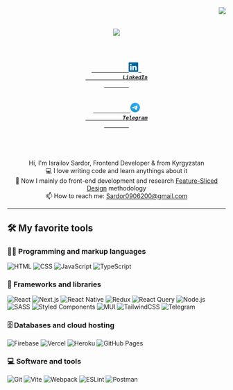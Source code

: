 <img align="right" src="https://visitor-badge.laobi.icu/badge?page_id=slice312.slice312">

<h1 align="center">
  <a href="https://git.io/typing-svg">
    <img src="https://readme-typing-svg.herokuapp.com/?lines=Hello,+There!+👋;Nice+to+meet+you!&center=true&size=30">
</a>
</h1>

<h5 align="center">
    <code>
        <a href="https://www.linkedin.com/in/sardor-israilov-9b2b2a239/" title="LinkedIn Profile">
            <img width="22" src="images/linkedin.svg"> 
            LinkedIn
        </a>
        &nbsp;
        <a href="https://t.me/israilov02_">
            <img width="22" src="images/telegram.png">
            Telegram
        </a>
    </code>
</h5>
<br>
<p align="center">
    Hi, I'm Israilov Sardor, Frontend Developer & from Kyrgyzstan
    <br>
    💻 I love writing code and learn anythings about it
    <br>
    🌱 Now I mainly do front-end development and research <a href="https://feature-sliced.design">Feature-Sliced Design</a> methodology
    <br>
    📫 How to reach me: <a href="mailto: Sardor0906200@gmail.com">Sardor0906200@gmail.com</a>
    <!--  TODO: about feature sliced design -->
</p>

<hr>

<!-- icons https://ileriayo.github.io/markdown-badges/ -->

## 🛠️ My favorite tools

### 👨‍💻 Programming and markup languages

<p>
      <img alt="HTML" src="https://img.shields.io/badge/HTML-E34F26.svg?logo=html5&logoColor=white">
      <img alt="CSS" src="https://img.shields.io/badge/CSS-1572B6.svg?logo=css3&logoColor=white">
      <img alt="JavaScript" src="https://img.shields.io/badge/JavaScript-F7DF1E.svg?logo=javascript&logoColor=black">
      <img alt="TypeScript" src="https://img.shields.io/badge/TypeScript-007ACC.svg?logo=typescript&logoColor=white">
</p>

### 🧰 Frameworks and libraries

<p>
        <img alt="React" src="https://img.shields.io/badge/React-20232a.svg?logo=react&logoColor=%2361DAFB">
        <img alt="Next.js" src="https://img.shields.io/badge/Next-black?logo=next.js&logoColor=white">
        <img alt="React Native" src="https://img.shields.io/badge/react_native-%2320232a.svg?logo=react&logoColor=%2361DAFB">
        <img alt="Redux" src="https://img.shields.io/badge/redux-%23593d88.svg?logo=redux&logoColor=white">
        <img alt="React Query" src="https://img.shields.io/badge/-React%20Query-FF4154?logo=react%20query&logoColor=white">
        <img alt="Node.js" src="https://img.shields.io/badge/Node.js-43853D.svg?logo=node.js&logoColor=white">
        <img alt="SASS" src="https://img.shields.io/badge/SASS-hotpink.svg?logo=SASS&logoColor=white">
        <img alt="Styled Components" src="https://img.shields.io/badge/styled--components-DB7093?logo=styled-components&logoColor=white">
        <img alt="MUI" src="https://img.shields.io/badge/MUI-%230081CB.svg?logo=mui&logoColor=white">
        <img alt="TailwindCSS" src="https://img.shields.io/badge/tailwindcss-%2338B2AC.svg?logo=tailwind-css&logoColor=white">
        <img alt="Telegram" src="https://img.shields.io/badge/Telegram-2CA5E0?logo=telegram&logoColor=white">
</p>

### 🗄️ Databases and cloud hosting

<p>
    <img alt="Firebase" src="https://img.shields.io/badge/Firebase-039BE5?logo=Firebase&logoColor=white)">
    <img alt="Vercel" src="https://img.shields.io/badge/Vercel-000000.svg?logo=vercel&logoColor=white">
    <img alt="Heroku" src="https://img.shields.io/badge/Heroku-430098.svg?logo=heroku&logoColor=white">
    <img alt="GitHub Pages" src="https://img.shields.io/badge/GitHub%20Pages-327FC7.svg?logo=github&logoColor=white">
</p>

### 💻 Software and tools

<p>
    <img alt="Git" src="https://img.shields.io/badge/Git-F05033.svg?logo=git&logoColor=white">
    <img alt="Vite" src="https://img.shields.io/badge/vite-%23646CFF.svg?logo=vite&logoColor=white">
    <img alt="Webpack" src="https://img.shields.io/badge/webpack-%238DD6F9.svg?logo=webpack&logoColor=black">
    <img alt="ESLint" src="https://img.shields.io/badge/ESLint-4B3263?logo=eslint&logoColor=white">
    <img alt="Postman" src="https://img.shields.io/badge/Postman-FF6C37?logo=postman&logoColor=white">
</p>
